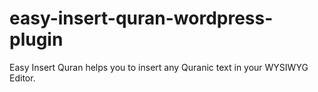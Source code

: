 # easy-insert-quran-wordpress-plugin
Easy Insert Quran helps you to insert any Quranic text in your WYSIWYG Editor.

